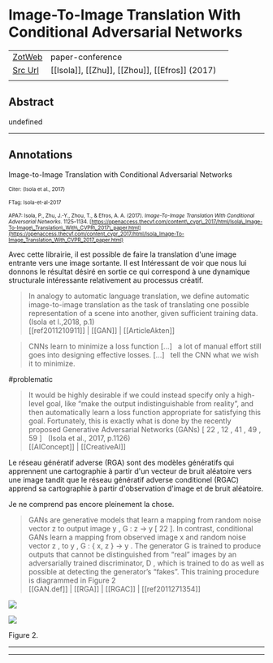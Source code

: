 
# Image-To-Image Translation With Conditional Adversarial Networks



|       |       |       |
|  ---  |  ---  |  ---  |
|   [ZotWeb](http://zotero.org/users/180474/items/58J68RE6)    | paper-conference      |       |
|   [Src Url](https://openaccess.thecvf.com/content_cvpr_2017/html/Isola_Image-To-Image_Translation_With_CVPR_2017_paper.html)    |  [[Isola]], [[Zhu]], [[Zhou]], [[Efros]] (2017)     |       |
|       |       |       |


## Abstract

undefined

----

## Annotations

Image-to-Image Translation with Conditional Adversarial Networks



<font size=-3>Citer: (Isola et al., 2017)

FTag: Isola-et-al-2017

APA7: Isola, P., Zhu, J.-Y., Zhou, T., & Efros, A. A. (2017). _Image-To-Image Translation With Conditional Adversarial Networks_. 1125–1134. [https://openaccess.thecvf.com/content\_cvpr\_2017/html/Isola\_Image-To-Image\_Translation\_With\_CVPR\_2017\_paper.html](https://openaccess.thecvf.com/content_cvpr_2017/html/Isola_Image-To-Image_Translation_With_CVPR_2017_paper.html)</font>



Avec cette librairie, il est possible de faire la translation d'une image entrante vers une image sortante. Il est Intéressant de voir que nous lui donnons le résultat désiré en sortie ce qui correspond à une dynamique structurale intéressante relativement au processus créatif.  

>In analogy to automatic language translation, we define automatic image-to-image translation as the task of translating one possible representation of a scene into another, given sufficient training data.(Isola et l.,2018, p.1)  
[[ref2011210911]] | [[GAN]] | [[ArticleAkten]] 





>CNNs learn to minimize a loss function [...]   a lot of manual effort still goes into designing effective losses. [...]   tell the CNN what we wish it to minimize.

#problematic



>It would be highly desirable if we could instead specify only a high-level goal, like “make the output indistinguishable from reality”, and then automatically learn a loss function appropriate for satisfying this goal. Fortunately, this is exactly what is done by the recently proposed Generative Adversarial Networks (GANs) [ 22 , 12 , 41 , 49 , 59 ]   (Isola et al., 2017, p.1126)  
[[AIConcept]] | [[CreativeAI]] 





Le réseau génératif adverse (RGA) sont des modèles génératifs qui apprennent une cartographie à partir d'un vecteur de bruit aléatoire vers une image tandit que le réseau génératif adverse conditionel (RGAC) apprend sa cartographie à partir d'observation d'image et de bruit aléatoire.

Je ne comprend pas encore pleinement la chose.

>GANs are generative models that learn a mapping from random noise vector z to output image y , G : z → y [ 22 ]. In contrast, conditional GANs learn a mapping from observed image x and random noise vector z , to y , G : { x, z } → y . The generator G is trained to produce outputs that cannot be distinguished from “real” images by an adversarially trained discriminator, D , which is trained to do as well as possible at detecting the generator’s “fakes”. This training procedure is diagrammed in Figure 2  
[[GAN.def]] | [[RGA]] | [[RGAC]] | [[ref2011271354]] 







![](1QHZ2Wa75d6YxCWE2NY4.png)





![](121pTYHaQxrwsDD4CZSH.png)




Figure 2.  





----

----

